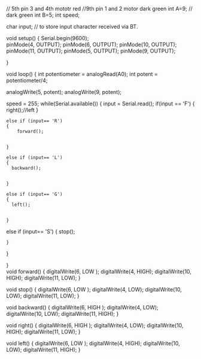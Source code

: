 // 5th pin 3 and 4th mototr red
//9th pin 1 and 2 motor dark green
int A=9; // dark green
int B=5;
int speed;



char input;     // to store input character received via BT.

void setup()
{
  Serial.begin(9600);  
  pinMode(4, OUTPUT);
  pinMode(6, OUTPUT);
  pinMode(10, OUTPUT);
  pinMode(11, OUTPUT);
  pinMode(5, OUTPUT);
  pinMode(9, OUTPUT);
  
  }

void loop()
{
  int potentiometer = analogRead(A0);
  int potent = potentiometer/4;

   analogWrite(5, potent);
   analogWrite(9, potent);

  speed = 255;
  while(Serial.available())
  {
    input = Serial.read();
    if(input == 'F')
    {
      right();//left
    }

    else if (input== 'R')
    {
        forward();

      
    }

    else if (input== 'L')
    {
      backward();

    
    }  

    else if (input== 'G')
    {
      left();

    
    }  
 else if (input== 'S')
    {
      stop();

    
    }  

 

  }

}  
void forward()
  {
  digitalWrite(6, LOW  );
  digitalWrite(4, HIGH);
  digitalWrite(10, HIGH);
  digitalWrite(11, LOW);
}

void stop()
  {
  digitalWrite(6, LOW );
  digitalWrite(4, LOW);
  digitalWrite(10, LOW);
  digitalWrite(11, LOW);
}

void backward()
  {
  digitalWrite(6, HIGH  );
  digitalWrite(4, LOW);
  digitalWrite(10, LOW);
  digitalWrite(11, HIGH);
}

void right()
  {
  digitalWrite(6, HIGH  );
  digitalWrite(4, LOW);
  digitalWrite(10, HIGH);
  digitalWrite(11, LOW);
}

void left()
  {
  digitalWrite(6, LOW );
  digitalWrite(4, HIGH);
  digitalWrite(10, LOW);
  digitalWrite(11, HIGH);
}
